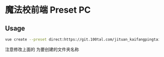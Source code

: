 # 魔法校前端 Preset PC

## Usage

```bash
vue create --preset direct:https://git.100tal.com/jituan_kaifangpingtai_mofaxiao_ms-fe/vue-preset-pc.git <project-name> --clone
```

注意修改上面的 <project-name> 为要创建的文件夹名称